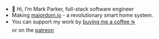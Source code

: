 - 👋 Hi, I’m Mark Parker, full-stack software engineer
- Making [majordom.io](majordom.io) - a revolutionary smart home system.
- You can support my work by [buying me a coffee ☕️](https://www.buymeacoffee.com/markparker5)  
  or on the [patreon](https://www.patreon.com/MarkParker5)
